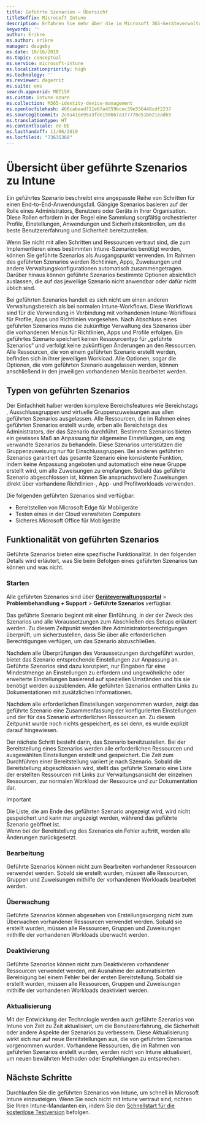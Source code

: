 ```yaml
---
title: Geführte Szenarien – Übersicht
titleSuffix: Microsoft Intune
description: Erfahren Sie mehr über die im Microsoft 365-Geräteverwaltungsportal verfügbaren geführten Szenarios zu Intune.
keywords: ''
author: Erikre
ms.author: erikre
manager: dougeby
ms.date: 10/16/2019
ms.topic: conceptual
ms.service: microsoft-intune
ms.localizationpriority: high
ms.technology: ''
ms.reviewer: dagerrit
ms.suite: ems
search.appverid: MET150
ms.custom: intune-azure
ms.collection: M365-identity-device-management
ms.openlocfilehash: 460cabead711e6fa4559bcec39e556448cdf2237
ms.sourcegitcommit: 2c8a41ee95a3fde150667a377770e51b621ead65
ms.translationtype: HT
ms.contentlocale: de-DE
ms.lasthandoff: 11/06/2019
ms.locfileid: "73635368"
---
```

# <a name="intune-guided-scenarios-overview"></a>Übersicht über geführte Szenarios zu Intune 

Ein geführtes Szenario beschreibt eine angepasste Reihe von Schritten für einen End-to-End-Anwendungsfall. Gängige Szenarios basieren auf der Rolle eines Administrators, Benutzers oder Geräts in Ihrer Organisation. Diese Rollen erfordern in der Regel eine Sammlung sorgfältig orchestrierter Profile, Einstellungen, Anwendungen und Sicherheitskontrollen, um die beste Benutzererfahrung und Sicherheit bereitzustellen.    

Wenn Sie nicht mit allen Schritten und Ressourcen vertraut sind, die zum Implementieren eines bestimmten Intune-Szenarios benötigt werden, können Sie geführte Szenarios als Ausgangspunkt verwenden. Im Rahmen des geführten Szenarios werden Richtlinien, Apps, Zuweisungen und andere Verwaltungskonfigurationen automatisch zusammengetragen. Darüber hinaus können geführte Szenarios bestimmte Optionen absichtlich auslassen, die auf das jeweilige Szenario nicht anwendbar oder dafür nicht üblich sind. 

Bei geführten Szenarios handelt es sich nicht um einen anderen Verwaltungsbereich als bei normalen Intune-Workflows. Diese Workflows sind für die Verwendung in Verbindung mit vorhandenen Intune-Workflows für Profile, Apps und Richtlinien vorgesehen. Nach Abschluss eines geführten Szenarios muss die zukünftige Verwaltung des Szenarios über die vorhandenen Menüs für Richtlinien, Apps und Profile erfolgen. Ein geführtes Szenario speichert keinen Ressourcentyp für „geführte Szenarios“ und verfolgt keine zukünftigen Änderungen an den Ressourcen. Alle Ressourcen, die von einem geführten Szenario erstellt werden, befinden sich in ihrer jeweiligen Workload. Alle Optionen, sogar die Optionen, die vom geführten Szenario ausgelassen werden, können anschließend in den jeweiligen vorhandenen Menüs bearbeitet werden.  

## <a name="types-of-guided-scenarios"></a>Typen von geführten Szenarios 

Der Einfachheit halber werden komplexe Bereichsfeatures wie Bereichstags <link>, Ausschlussgruppen und virtuelle Gruppenzuweisungen <link> aus allen geführten Szenarios ausgelassen. Alle Ressourcen, die im Rahmen eines geführten Szenarios erstellt wurde, erben alle Bereichstags des Administrators, der das Szenario durchführt. Bestimmte Szenarios bieten ein gewisses Maß an Anpassung für allgemeine Einstellungen, um eng verwandte Szenarios zu behandeln. Diese Szenarios unterstützen die Gruppenzuweisung nur für Einschlussgruppen. Bei anderen geführten Szenarios garantiert das gesamte Szenario eine konsistente Funktion, indem keine Anpassung angeboten und automatisch eine neue Gruppe erstellt wird, um alle Zuweisungen zu empfangen. Sobald das geführte Szenario abgeschlossen ist, können Sie anspruchsvollere Zuweisungen direkt über vorhandene Richtlinien-, App- und Profilworkloads verwenden.  

Die folgenden geführten Szenarios sind verfügbar: 
- Bereitstellen von Microsoft Edge für Mobilgeräte 
- Testen eines in der Cloud verwalteten Computers
- Sicheres Microsoft Office für Mobilgeräte 

## <a name="guided-scenario-functionality"></a>Funktionalität von geführten Szenarios 

Geführte Szenarios bieten eine spezifische Funktionalität. In den folgenden Details wird erläutert, was Sie beim Befolgen eines geführten Szenarios tun können und was nicht.

### <a name="launching"></a>Starten  

Alle geführten Szenarios sind über **[Geräteverwaltungsportal](https://devicemanagement.microsoft.com)**  > **Problembehandlung + Support** > **Geführte Szenarios** verfügbar. 

Das geführte Szenario beginnt mit einer Einführung, in der der Zweck des Szenarios und alle Voraussetzungen zum Abschließen des Setups erläutert werden. Zu diesem Zeitpunkt werden Ihre Administratorberechtigungen überprüft, um sicherzustellen, dass Sie über alle erforderlichen Berechtigungen verfügen, um das Szenario abzuschließen.  

Nachdem alle Überprüfungen des Voraussetzungen durchgeführt wurden, bietet das Szenario entsprechende Einstellungen zur Anpassung an. Geführte Szenarios sind dazu konzipiert, nur Eingaben für eine Mindestmenge an Einstellungen zu erfordern und ungewöhnliche oder erweiterte Einstellungen basierend auf speziellen Umständen und bis sie benötigt werden auszublenden. Alle geführten Szenarios enthalten Links zu Dokumentationen mit zusätzlichen Informationen. 

Nachdem alle erforderlichen Einstellungen vorgenommen wurden, zeigt das geführte Szenario eine Zusammenfassung der konfigurierten Einstellungen und der für das Szenario erforderlichen Ressourcen an. Zu diesem Zeitpunkt wurde noch nichts gespeichert, es sei denn, es wurde explizit darauf hingewiesen.

Der nächste Schritt besteht darin, das Szenario bereitzustellen. Bei der Bereitstellung eines Szenarios werden alle erforderlichen Ressourcen und ausgewählten Einstellungen erstellt und gespeichert. Die Zeit zum Durchführen einer Bereitstellung variiert je nach Szenario. Sobald die Bereitstellung abgeschlossen wird, stellt das geführte Szenario eine Liste der erstellten Ressourcen mit Links zur Verwaltungsansicht der einzelnen Ressourcen, zur normalen Workload der Ressource und zur Dokumentation dar. 

> [!IMPORTANT]
> Die Liste, die am Ende des geführten Szenario angezeigt wird, wird nicht gespeichert und kann nur angezeigt werden, während das geführte Szenario geöffnet ist.  
Wenn bei der Bereitstellung des Szenarios ein Fehler auftritt, werden alle Änderungen zurückgesetzt. 

### <a name="editing"></a>Bearbeitung 

Geführte Szenarios können nicht zum Bearbeiten vorhandener Ressourcen verwendet werden. Sobald sie erstellt wurden, müssen alle Ressourcen, Gruppen und Zuweisungen mithilfe der vorhandenen Workloads bearbeitet werden.

### <a name="monitoring"></a>Überwachung 

Geführte Szenarios können abgesehen von Erstellungsvorgang nicht zum Überwachen vorhandener Ressourcen verwendet werden. Sobald sie erstellt wurden, müssen alle Ressourcen, Gruppen und Zuweisungen mithilfe der vorhandenen Workloads überwacht werden. 

### <a name="retiring"></a>Deaktivierung 

Geführte Szenarios können nicht zum Deaktivieren vorhandener Ressourcen verwendet werden, mit Ausnahme der automatisierten Bereinigung bei einem Fehler bei der ersten Bereitstellung. Sobald sie erstellt wurden, müssen alle Ressourcen, Gruppen und Zuweisungen mithilfe der vorhandenen Workloads deaktiviert werden. 

### <a name="updating"></a>Aktualisierung

Mit der Entwicklung der Technologie werden auch geführte Szenarios von Intune von Zeit zu Zeit aktualisiert, um die Benutzererfahrung, die Sicherheit oder andere Aspekte der Szenarios zu verbessern. Diese Aktualisierung wirkt sich nur auf neue Bereitstellungen aus, die von geführten Szenarios vorgenommen wurden. Vorhandene Ressourcen, die im Rahmen von geführten Szenarios erstellt wurden, werden nicht von Intune aktualisiert, um neuen bewährten Methoden oder Empfehlungen zu entsprechen.  

## <a name="next-steps"></a>Nächste Schritte

Durchlaufen Sie die geführten Szenarios von Intune, um schnell in Microsoft Intune einzusteigen. Wenn Sie noch nicht mit Intune vertraut sind, richten Sie Ihren Intune-Mandanten ein, indem Sie den [Schnellstart für die kostenlose Testversion](free-trial-sign-up.md) befolgen.
